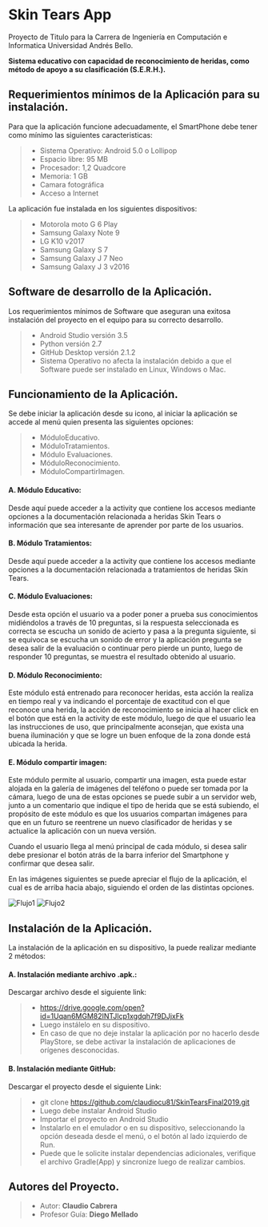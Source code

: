 
# Skin Tears App

Proyecto de Titulo para la Carrera de Ingeniería en Computación e Informatica Universidad Andrés Bello.

**Sistema educativo con capacidad de reconocimiento de heridas, como método de apoyo a su clasificación (S.E.R.H.).**


## Requerimientos mínimos de la Aplicación para su instalación.

Para que la aplicación funcione adecuadamente, el SmartPhone debe tener como mínimo las siguientes caracteristicas:

>* Sistema Operativo: Android 5.0 o Lollipop
>* Espacio libre: 95 MB
>* Procesador: 1,2 Quadcore
>* Memoria: 1 GB
>* Camara fotográfica
>* Acceso a Internet

La aplicación fue instalada en los siguientes dispositivos:
>* Motorola moto G 6 Play
>* Samsung Galaxy Note 9
>* LG K10 v2017
>* Samsung Galaxy S 7
>* Samsung Galaxy J 7 Neo
>* Samsung Galaxy J 3 v2016


## Software de desarrollo de la Aplicación.

Los requerimientos mínimos de Software que aseguran una exitosa instalación del proyecto en el equipo para su correcto desarrollo.

>* Android Studio versión 3.5
>* Python versión 2.7
>* GitHub Desktop versión 2.1.2
>* Sistema Operativo no afecta la instalación debido a que el Software puede ser instalado en Linux, Windows o Mac.


## Funcionamiento de la Aplicación.

Se debe iniciar la aplicación desde su icono, al iniciar la aplicación se accede al menú quien presenta las siguientes opciones:

>* MóduloEducativo.
>* MóduloTratamientos.
>* Módulo Evaluaciones.
>* MóduloReconocimiento.
>* MóduloCompartirImagen.

#### A. Módulo Educativo:
Desde aquí puede acceder a la activity que contiene los accesos mediante opciones a la documentación relacionada a heridas Skin Tears o información que sea interesante de aprender por parte de los usuarios.

#### B. Módulo Tratamientos:
Desde aquí puede acceder a la activity que contiene los accesos mediante opciones a la documentación relacionada a tratamientos de heridas Skin Tears.

#### C. Módulo Evaluaciones:
Desde esta opción el usuario va a poder poner a prueba sus conocimientos midiéndolos a través de 10 preguntas, si la respuesta seleccionada es correcta se escucha un sonido de acierto y pasa a la pregunta siguiente, si se equivoca se escucha un sonido de error y la aplicación pregunta se desea salir de la evaluación o continuar pero pierde un punto, luego de responder 10 preguntas, se muestra el resultado obtenido al usuario.

#### D. Módulo Reconocimiento:
Este módulo está entrenado para reconocer heridas, esta acción la realiza en tiempo real y va indicando el porcentaje de exactitud con el que reconoce una herida, la acción de reconocimiento se inicia al hacer click en el botón que está en la activity de este módulo, luego de que el usuario lea las instrucciones de uso, que principalmente aconsejan, que exista una buena iluminación y que se logre un buen enfoque de la zona donde está ubicada la herida.

#### E. Módulo compartir imagen:
Este módulo permite al usuario, compartir una imagen, esta puede estar alojada en la galería de imágenes del teléfono o puede ser tomada por la cámara, luego de una de estas opciones se puede subir a un servidor web, junto a un comentario que indique el tipo de herida que se está subiendo, el propósito de este módulo es que los usuarios compartan imágenes para que en un futuro se reentrene un nuevo clasificador de heridas y se actualice la aplicación con un nueva versión.

Cuando el usuario llega al menú principal de cada módulo, si desea salir debe presionar el botón atrás de la barra inferior del Smartphone y confirmar que desea salir.

En las imágenes siguientes se puede apreciar el flujo de la aplicación, el cual es de arriba hacia abajo, siguiendo el orden de las distintas opciones.


![Flujo1](https://github.com/claudiocu81/SkinTearsFinal2019/blob/master/imagenes/FlujoApp1.JPG)
![Flujo2](https://github.com/claudiocu81/SkinTearsFinal2019/blob/master/imagenes/FlujoApp2.JPG)


## Instalación de la Aplicación.

La instalación de la aplicación en su dispositivo, la puede realizar mediante 2 métodos:

#### A.	Instalación mediante archivo .apk.:
Descargar archivo desde el siguiente link:

>* https://drive.google.com/open?id=1Uqan6MGM82INTJlcp1xgdqh7f9DJjxFk
>* Luego instálelo en su dispositivo.
>* En caso de que no deje instalar la aplicación por no hacerlo desde PlayStore, se debe activar la instalación de aplicaciones de orígenes desconocidas.

#### B.	Instalación mediante GitHub:
Descargar el proyecto desde el siguiente Link:

>* git clone https://github.com/claudiocu81/SkinTearsFinal2019.git
>* Luego debe instalar Android Studio
>* Importar el proyecto en Android Studio
>* Instalarlo en el emulador o en su dispositivo, seleccionando la opción deseada desde el menú, o el botón al lado izquierdo de Run.
>* Puede que le solicite instalar dependencias adicionales, verifique el archivo Gradle(App) y sincronize luego de realizar cambios.


## Autores del Proyecto.

>* Autor: **Claudio Cabrera**
>* Profesor Guía: **Diego Mellado**
